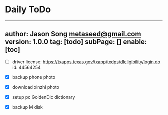 # Daily ToDo
---
author: Jason Song <metaseed@gmail.com>
version: 1.0.0
tag: [todo]
subPage: []
enable: [toc]
---

- [ ] driver license:  https://txapps.texas.gov/txapp/txdps/dleligibility/login.do  
    id: 44564254
    
- [x] backup phone photo
     
- [x] download xinzhi photo
- [x] setup pc GoldenDic dictionary
- [x] backup M disk 